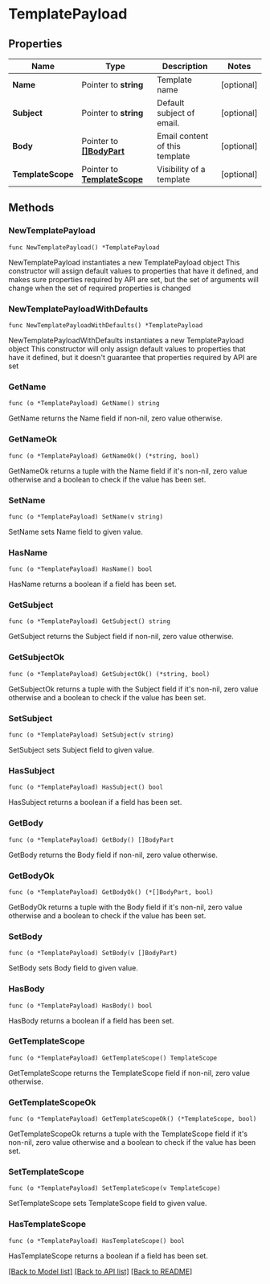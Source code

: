 # TemplatePayload

## Properties

Name | Type | Description | Notes
------------ | ------------- | ------------- | -------------
**Name** | Pointer to **string** | Template name | [optional] 
**Subject** | Pointer to **string** | Default subject of email. | [optional] 
**Body** | Pointer to [**[]BodyPart**](BodyPart.md) | Email content of this template | [optional] 
**TemplateScope** | Pointer to [**TemplateScope**](TemplateScope.md) | Visibility of a template | [optional] 

## Methods

### NewTemplatePayload

`func NewTemplatePayload() *TemplatePayload`

NewTemplatePayload instantiates a new TemplatePayload object
This constructor will assign default values to properties that have it defined,
and makes sure properties required by API are set, but the set of arguments
will change when the set of required properties is changed

### NewTemplatePayloadWithDefaults

`func NewTemplatePayloadWithDefaults() *TemplatePayload`

NewTemplatePayloadWithDefaults instantiates a new TemplatePayload object
This constructor will only assign default values to properties that have it defined,
but it doesn't guarantee that properties required by API are set

### GetName

`func (o *TemplatePayload) GetName() string`

GetName returns the Name field if non-nil, zero value otherwise.

### GetNameOk

`func (o *TemplatePayload) GetNameOk() (*string, bool)`

GetNameOk returns a tuple with the Name field if it's non-nil, zero value otherwise
and a boolean to check if the value has been set.

### SetName

`func (o *TemplatePayload) SetName(v string)`

SetName sets Name field to given value.

### HasName

`func (o *TemplatePayload) HasName() bool`

HasName returns a boolean if a field has been set.

### GetSubject

`func (o *TemplatePayload) GetSubject() string`

GetSubject returns the Subject field if non-nil, zero value otherwise.

### GetSubjectOk

`func (o *TemplatePayload) GetSubjectOk() (*string, bool)`

GetSubjectOk returns a tuple with the Subject field if it's non-nil, zero value otherwise
and a boolean to check if the value has been set.

### SetSubject

`func (o *TemplatePayload) SetSubject(v string)`

SetSubject sets Subject field to given value.

### HasSubject

`func (o *TemplatePayload) HasSubject() bool`

HasSubject returns a boolean if a field has been set.

### GetBody

`func (o *TemplatePayload) GetBody() []BodyPart`

GetBody returns the Body field if non-nil, zero value otherwise.

### GetBodyOk

`func (o *TemplatePayload) GetBodyOk() (*[]BodyPart, bool)`

GetBodyOk returns a tuple with the Body field if it's non-nil, zero value otherwise
and a boolean to check if the value has been set.

### SetBody

`func (o *TemplatePayload) SetBody(v []BodyPart)`

SetBody sets Body field to given value.

### HasBody

`func (o *TemplatePayload) HasBody() bool`

HasBody returns a boolean if a field has been set.

### GetTemplateScope

`func (o *TemplatePayload) GetTemplateScope() TemplateScope`

GetTemplateScope returns the TemplateScope field if non-nil, zero value otherwise.

### GetTemplateScopeOk

`func (o *TemplatePayload) GetTemplateScopeOk() (*TemplateScope, bool)`

GetTemplateScopeOk returns a tuple with the TemplateScope field if it's non-nil, zero value otherwise
and a boolean to check if the value has been set.

### SetTemplateScope

`func (o *TemplatePayload) SetTemplateScope(v TemplateScope)`

SetTemplateScope sets TemplateScope field to given value.

### HasTemplateScope

`func (o *TemplatePayload) HasTemplateScope() bool`

HasTemplateScope returns a boolean if a field has been set.


[[Back to Model list]](../README.md#documentation-for-models) [[Back to API list]](../README.md#documentation-for-api-endpoints) [[Back to README]](../README.md)


